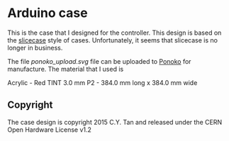 # Arduino case

This is the case that I designed for the controller. This design is based on the [slicecase](http://www.slicecase.com) style of cases. Unfortunately, it seems that slicecase is no longer in business.

The file *ponoko_upload.svg* file can be uploaded to [Ponoko](http://www.ponoko.com) for manufacture. The material that I used is

Acrylic - Red TINT
3.0 mm
P2 - 384.0 mm long x 384.0 mm wide

## Copyright

The case design is copyright 2015 C.Y. Tan and released under the CERN Open Hardware License v1.2


